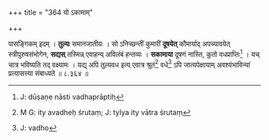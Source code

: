 +++
title = "364 यो ऽकामाम्"

+++


पासङ्गिकम् इदम् । **तुल्यः** समानजातीयः । सो ऽनिच्छन्तीं कुमारीं **दूषयेत्** कौमार्याद् अपच्यावयेत् स्त्रीपुरुषसंभोगेन, **सद्यस्** तस्मिन्न् एवाहन्य् अविलंबं हन्तव्यः । **सकामाया** दूषणं नास्ति, कुतो वधप्राप्तिः[^२५१] । यच् चात्र भविष्यति तद् वक्ष्यामः । यद्य् अपि तुल्यवध इत्य् एवात्र श्रुतं[^२५२] वधे[^२५३] ऽपि जात्यपेक्षायाम् अवश्यंभाविन्यां प्रत्यासत्त्या संबाध्यते ॥ ८.३६४ ॥


[^२५३]:
     J: vadho


[^२५२]:
     M G: ity avadheḥ śrutaṃ; J: tylya ity vātra śrutaṃ


[^२५१]:
     J: dūṣaṇe nāsti vadhaprāptiḥ